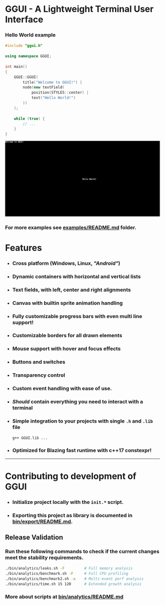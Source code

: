 # **GGUI** - A Lightweight Terminal User Interface

### Hello World example
```C++
#include "ggui.h"

using namespace GGUI;

int main() 
{
    GGUI::GGUI(
        title("Welcome to GGUI!") | 
        node(new textField( 
            position(STYLES::center) | 
            text("Hello World!")
        ))
    );

    while (true) {
        // ... 
    }
}
```

<img src="./bin/img/helloWorld.png">

### For more examples see [examples/README.md](./examples/README.md) folder. 

# Features
 - ### Cross platform (Windows, Linux, *"Android"*)
 - ### **Dynamic containers** with **horizontal** and **vertical** lists
 - ### **Text fields**, with left, center and right alignments
 - ### **Canvas** with builtin **sprite animation** handling
 - ### Fully customizable **progress bars** with even **multi line** support!
 - ### Customizable borders for all drawn elements
 - ### **Mouse support** with hover and focus effects
 - ### **Buttons** and **switches**
 - ### **Transparency** control
 - ### Custom **event handling** with ease of use.
 - ### *Should* contain everything you need to **interact with a terminal**
 - ### **Simple integration** to your projects with single `.h` and `.lib` file
    ```
    g++ GGUI.lib ...
    ```
 - ### **Optimized** for **Blazing fast** runtime with c++17 constexpr!

--- 

# Contributing to development of **GGUI**
- ### Initialize project locally with the `init.*` script.
- ### Exporting this project as library is documented in [bin/export/README.md](./bin/export/README.md).


## Release Validation
### Run these following commands to check if the current changes meet the stability requirements.
```bash
./bin/analytics/leaks.sh -F         # Full memory analysis
./bin/analytics/benchmark.sh -F     # Full CPU profiling
./bin/analytics/benchmark2.sh -a    # Multi-event perf analysis
./bin/analytics/time.sh 15 120      # Extended growth analysis
```
### More about scripts at [bin/analytics/README.md](./bin/analytics/README.md)


